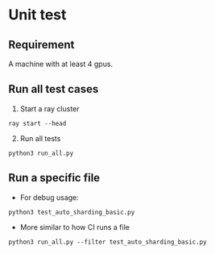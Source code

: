 # Unit test

## Requirement
A machine with at least 4 gpus.

## Run all test cases

1. Start a ray cluster
```
ray start --head
```

2. Run all tests
```
python3 run_all.py
```

## Run a specific file

- For debug usage:
```
python3 test_auto_sharding_basic.py
```

- More similar to how CI runs a file
```
python3 run_all.py --filter test_auto_sharding_basic.py
```
